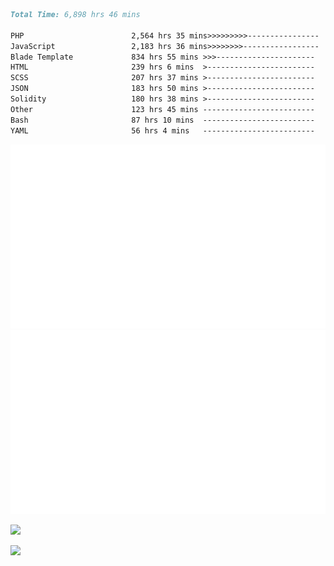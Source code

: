 <!--START_SECTION:waka-->

```markdown
Total Time: 6,898 hrs 46 mins

PHP                        2,564 hrs 35 mins>>>>>>>>>----------------   36.52 %
JavaScript                 2,183 hrs 36 mins>>>>>>>>-----------------   31.09 %
Blade Template             834 hrs 55 mins >>>----------------------   11.89 %
HTML                       239 hrs 6 mins  >------------------------   03.40 %
SCSS                       207 hrs 37 mins >------------------------   02.96 %
JSON                       183 hrs 50 mins >------------------------   02.62 %
Solidity                   180 hrs 38 mins >------------------------   02.57 %
Other                      123 hrs 45 mins -------------------------   01.76 %
Bash                       87 hrs 10 mins  -------------------------   01.24 %
YAML                       56 hrs 4 mins   -------------------------   00.80 %
```

<!--END_SECTION:waka-->

![](https://raw.githubusercontent.com/DrMaxis/github-stats-transparent/output/generated/overview.svg)
![](https://raw.githubusercontent.com/DrMaxis/github-stats-transparent/output/generated/languages.svg)

![](https://git-readme-stats-drmaxis-projects.vercel.app/api?username=drmaxis&show_icons=true&theme=outrun&count_private=true&show=reviews,discussions_started,discussions_answered,prs_merged,prs_merged_percentage&custom_title=2024%20Github%20Rank)
 
<a href="https://count.getloli.com/"><img src="https://count.getloli.com/get/@:maxis-the-alchemist?theme=rule34"></a>
<!-- https://count.getloli.com/get/@alchemist?theme=rule34 -->
<br>
